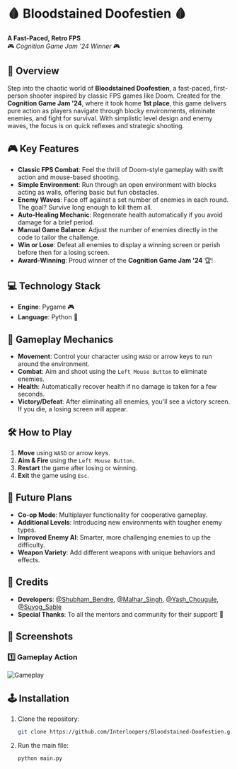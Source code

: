 # 🩸 **Bloodstained Doofestien** 🩸  
**A Fast-Paced, Retro FPS**  
🎮 *Cognition Game Jam '24 Winner* 🎮  

## 🌟 **Overview**  
Step into the chaotic world of **Bloodstained Doofestien**, a fast-paced, first-person shooter inspired by classic FPS games like Doom. Created for the **Cognition Game Jam '24**, where it took home **1st place**, this game delivers pure action as players navigate through blocky environments, eliminate enemies, and fight for survival. With simplistic level design and enemy waves, the focus is on quick reflexes and strategic shooting.

## 🎮 **Key Features**  
- **Classic FPS Combat**: Feel the thrill of Doom-style gameplay with swift action and mouse-based shooting.
- **Simple Environment**: Run through an open environment with blocks acting as walls, offering basic but fun obstacles.
- **Enemy Waves**: Face off against a set number of enemies in each round. The goal? Survive long enough to kill them all.
- **Auto-Healing Mechanic**: Regenerate health automatically if you avoid damage for a brief period.
- **Manual Game Balance**: Adjust the number of enemies directly in the code to tailor the challenge.
- **Win or Lose**: Defeat all enemies to display a winning screen or perish before then for a losing screen.
- **Award-Winning**: Proud winner of the **Cognition Game Jam '24** 🏆!

## 💻 **Technology Stack**  
- **Engine**: Pygame 🎮  
- **Language**: Python 🐍

## 🚀 **Gameplay Mechanics**  
- **Movement**: Control your character using `WASD` or arrow keys to run around the environment.
- **Combat**: Aim and shoot using the `Left Mouse Button` to eliminate enemies.
- **Health**: Automatically recover health if no damage is taken for a few seconds.
- **Victory/Defeat**: After eliminating all enemies, you'll see a victory screen. If you die, a losing screen will appear.

## 🛠️ **How to Play**  
1. **Move** using `WASD` or arrow keys.
2. **Aim & Fire** using the `Left Mouse Button`.
3. **Restart** the game after losing or winning.
4. **Exit** the game using `Esc`.

## 🔧 **Future Plans**  
- **Co-op Mode**: Multiplayer functionality for cooperative gameplay.
- **Additional Levels**: Introducing new environments with tougher enemy types.
- **Improved Enemy AI**: Smarter, more challenging enemies to up the difficulty.
- **Weapon Variety**: Add different weapons with unique behaviors and effects.

## 📜 **Credits**  
- **Developers**: [@Shubham_Bendre](https://github.com/Shubham-Bendre), [@Malhar_Singh](https://github.com/Malhar2400), [@Yash_Chougule](https://github.com/YxASH), [@Suyog_Sable](https://github.com/Suyog_Sable)  
- **Special Thanks**: To all the mentors and community for their support! 🎉

## 📸 **Screenshots**  

### 1️⃣ Gameplay Action  
![Gameplay](./screenshots/gameplay.png)  

## 🕹️ **Installation**  
1. Clone the repository:  
   ```bash
   git clone https://github.com/Interloopers/Bloodstained-Doofestien.git

2. Run the main file:
   ```bash
   python main.py


